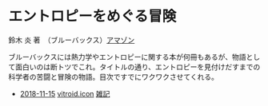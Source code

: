 # エントロピーをめぐる冒険

鈴木 炎 著　（ブルーバックス）[アマゾン](http://amzn.asia/d/7ZnDpTR)



ブルーバックスには熱力学やエントロピーに関する本が何冊もあるが、物語として面白いのは断トツでこれ。タイトルの通り、エントロピーを見付けだすまでの科学者の苦闘と冒険の物語。目次ですでにワクワクさせてくれる。




* [2018-11-15](2018-11-15.md) [vitroid.icon](vitroid.icon.md) [雑記](雑記.md)



